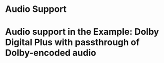 # Audio Support

# Audio support in the Example: Dolby Digital Plus with passthrough of Dolby-encoded audio
